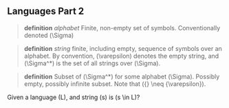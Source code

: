 ## Languages Part 2

> **definition**
> *alphabet*
> Finite, non-empty set of symbols. Conventionally denoted \(\Sigma\)

> **definition**
> *string*
> finite, including empty, sequence of symbols over an alphabet. By convention, \(\varepsilon\) denotes the empty string, and \(\Sigma^*\) is the set of all strings over \(\Sigma\).

> **definition**
> Subset of \(\Sigma^*\) for some alphabet \(\Sigma\). Possibly empty, possibly infinite subset. Note that \(\{\} \neq \{\varepsilon\}\).

Given a language \(L\), and string \(s\) is \(s \in L\)?